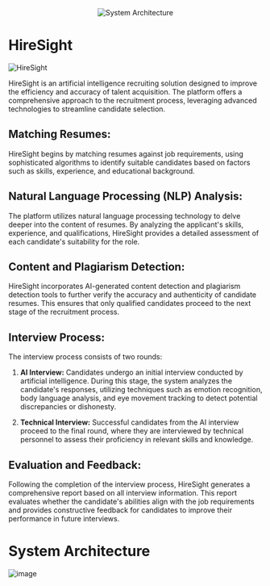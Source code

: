 <div style="text-align:center;">
    <img src="https://github.com/SHINE-six/HireSight/assets/91732305/03800935-4da0-4021-a364-e00ba10256b5" alt="System Architecture" />
</div>

# HireSight
![HireSight](https://github.com/SHINE-six/HireSight/assets/91732305/163dbad2-c48f-4f83-8f90-3fd8c229aa34)

HireSight is an artificial intelligence recruiting solution designed to improve the efficiency and accuracy of talent acquisition. The platform offers a comprehensive approach to the recruitment process, leveraging advanced technologies to streamline candidate selection.

## Matching Resumes:
HireSight begins by matching resumes against job requirements, using sophisticated algorithms to identify suitable candidates based on factors such as skills, experience, and educational background.

## Natural Language Processing (NLP) Analysis:
The platform utilizes natural language processing technology to delve deeper into the content of resumes. By analyzing the applicant's skills, experience, and qualifications, HireSight provides a detailed assessment of each candidate's suitability for the role.
## Content and Plagiarism Detection:
HireSight incorporates AI-generated content detection and plagiarism detection tools to further verify the accuracy and authenticity of candidate resumes. This ensures that only qualified candidates proceed to the next stage of the recruitment process.

## Interview Process:
The interview process consists of two rounds:

1. **AI Interview:** Candidates undergo an initial interview conducted by artificial intelligence. During this stage, the system analyzes the candidate's responses, utilizing techniques such as emotion recognition, body language analysis, and eye movement tracking to detect potential discrepancies or dishonesty.

2. **Technical Interview:** Successful candidates from the AI interview proceed to the final round, where they are interviewed by technical personnel to assess their proficiency in relevant skills and knowledge.

## Evaluation and Feedback:
Following the completion of the interview process, HireSight generates a comprehensive report based on all interview information. This report evaluates whether the candidate's abilities align with the job requirements and provides constructive feedback for candidates to improve their performance in future interviews.

# System Architecture
![image](https://github.com/SHINE-six/HireSight/assets/91732305/03800935-4da0-4021-a364-e00ba10256b5)

